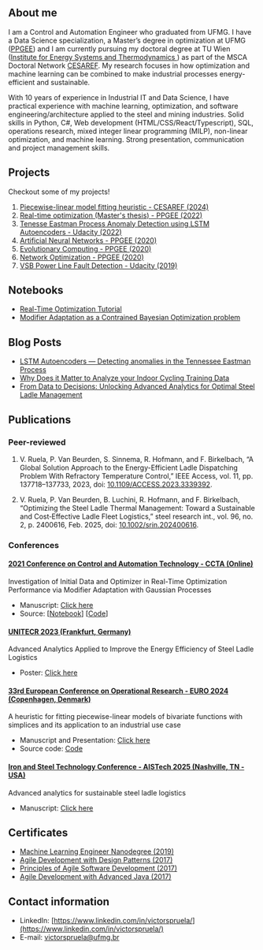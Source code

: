 ## About me

I am a Control and Automation Engineer who graduated from UFMG. I have a Data Science specialization, a Master’s degree in optimization at UFMG ([PPGEE](https://www.ppgee.ufmg.br/)) and I am currently  pursuing my doctoral degree at TU Wien ([Institute for Energy Systems and Thermodynamics ](https://www.tuwien.at/mwbw/iet)) as part of the MSCA Doctoral Network [CESAREF](https://www.cesaref.eu). My research focuses in how optimization and machine learning can be combined to make industrial processes energy-efficient and sustainable.  

With 10 years of experience in Industrial IT and Data Science, I have practical experience with machine learning, optimization, and software engineering/architecture applied to the steel and mining industries. Solid skills in Python, C#, Web development (HTML/CSS/React/Typescript), SQL, operations research, mixed integer linear programming (MILP), non-linear optimization, and machine learning. Strong presentation, communication
and project management skills.

## Projects
Checkout some of my projects!

1. [Piecewise-linear model fitting heuristic - CESAREF (2024)](https://gitlab.tuwien.ac.at/iet/public/pwl-heuristic-CESAREF)
2. [Real-time optimization (Master's thesis) - PPGEE (2022)](https://github.com/vicrsp/rto)
3. [Tenesse Eastman Process Anomaly Detection using LSTM Autoencoders - Udacity (2022)](https://github.com/vicrsp/udacity-ds-2022/tree/main/src/capstone)
4. [Artificial Neural Networks - PPGEE (2020)](https://github.com/vicrsp/rna-ppgee)
5. [Evolutionary Computing - PPGEE (2020)](https://github.com/vicrsp/ce-ppgee)
6. [Network Optimization - PPGEE (2020)](https://github.com/vicrsp/otredes-ppgee)
7. [VSB Power Line Fault Detection - Udacity (2019)](https://github.com/vicrsp/mlen-capstone-udacity)

## Notebooks
* [Real-Time Optimization Tutorial](https://vicrsp.github.io/notebooks/magp-wo-analysis-01.html)
* [Modifier Adaptation as a Contrained Bayesian Optimization problem](https://vicrsp.github.io/notebooks/magp-eic-wo-analysis-01.html)

## Blog Posts
* [LSTM Autoencoders — Detecting anomalies in the Tennessee Eastman Process](https://medium.com/@victorspruela/lstm-autoencoders-detecting-anomalies-in-the-tennessee-eastman-process-6170b70a1d81)
* [Why Does it Matter to Analyze your Indoor Cycling Training Data](https://medium.com/@victorspruela/why-does-it-matter-to-analyze-your-indoor-cycling-training-data-cfc0cbd2cbe9)
* [From Data to Decisions: Unlocking Advanced Analytics for Optimal Steel Ladle Management](https://medium.com/@victorspruela/from-data-to-decisions-unlocking-advanced-analytics-for-optimal-steel-ladle-management-64cb7b9c1883)


## Publications
### Peer-reviewed
1. V. Ruela, P. Van Beurden, S. Sinnema, R. Hofmann, and F. Birkelbach, “A Global Solution Approach to the Energy-Efficient Ladle Dispatching Problem With Refractory Temperature Control,” IEEE Access, vol. 11, pp. 137718–137733, 2023, doi: [10.1109/ACCESS.2023.3339392](https://doi.org/10.1109/ACCESS.2023.3339392).

2. V. Ruela, P. Van Beurden, B. Luchini, R. Hofmann, and F. Birkelbach, “Optimizing the Steel Ladle Thermal Management: Toward a Sustainable and Cost‐Effective Ladle Fleet Logistics,” steel research int., vol. 96, no. 2, p. 2400616, Feb. 2025, doi: [10.1002/srin.202400616](https://doi.org/10.1002/srin.202400616).


### Conferences
#### [2021 Conference on Control and Automation Technology - CCTA (Online)](https://ccta2021.ieeecss.org/)
Investigation of Initial Data and Optimizer in Real-Time Optimization Performance	via Modifier Adaptation with Gaussian Processes
* Manuscript: [Click here](https://ieeexplore.ieee.org/document/9658960)
* Source: [[Notebook](https://vicrsp.github.io/notebooks/ccta2021)] [[Code](https://github.com/vicrsp/rto)]


#### [UNITECR 2023 (Frankfurt, Germany)](https://www.ecref.eu/de/about-unitecr)
Advanced Analytics Applied to Improve the Energy Efficiency of Steel Ladle Logistics
* Poster: [Click here](https://zenodo.org/record/8375248)

#### [33rd European Conference on Operational Research - EURO 2024 (Copenhagen, Denmark)](https://euro2024.euro-online.org/)
A heuristic for fitting piecewise-linear models of bivariate functions with simplices and its application to an industrial use case
* Manuscript and Presentation: [Click here](https://doi.org/10.5281/zenodo.12760505)
* Source code: [Code](https://gitlab.tuwien.ac.at/iet/public/pwl-heuristic-CESAREF)


#### [Iron and Steel Technology Conference - AISTech 2025 (Nashville, TN - USA)](https://www.aist.org/conferences-expositions/aistech/home)
Advanced analytics for sustainable steel ladle logistics
* Manuscript: [Click here](http://dx.doi.org/10.33313/389/258)


## Certificates
* [Machine Learning Engineer Nanodegree (2019)](https://www.udacity.com/certificate/2RDH79H6)
* [Agile Development with Design Patterns (2017)](https://www.coursera.org/account/accomplishments/verify/ND59GQC2Y32L)
* [Principles of Agile Software Development (2017)](https://www.coursera.org/account/accomplishments/verify/WFYSYCYV5CNG)
* [Agile Development with Advanced Java (2017)](https://www.coursera.org/account/accomplishments/certificate/P9WFX662GTNT)

## Contact information
- LinkedIn: [https://www.linkedin.com/in/victorspruela/](https://www.linkedin.com/in/victorspruela/)
- E-mail: [victorspruela@ufmg.br](mailto:victorspruela@ufmg.br)


